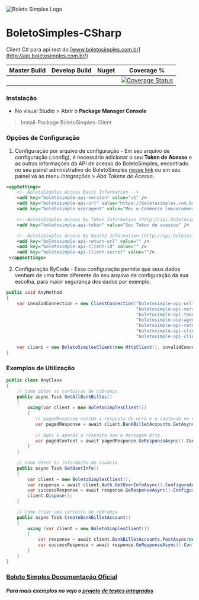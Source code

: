 ![Boleto Simples Logo](http://api.boletosimples.com.br/img/logo.png)

# BoletoSimples-CSharp
Client  C# para api rest do [www.boletosimples.com.br](http://api.boletosimples.com.br/)

 Master Build | Develop Build | Nuget | Coverage %
--------------|---------------|-------|-----------
|			  |				  |		  |[![Coverage Status](https://coveralls.io/repos/github/BoletoSimples/boletosimples-csharp/badge.svg?branch=master)](https://coveralls.io/github/BoletoSimples/boletosimples-csharp?branch=master)|

### Instalação

* No visual Studio > Abrir o **Package Manager Console**

> Install-Package BoletoSimples-Client

### Opções de Configuração

1. Configuração por arquivo de configuração - Em seu arquivo de configuração (.config), é necessário adicionar o seu **Token de Acesso** e as outras informações da API de acesso do BoletoSimples, encontrado no seu painel administrativo do BoletoSimples [nesse link](https://boletosimples.com.br/conta/api/tokens) ou em seu painel vá ao menu *Integrações* > *Aba Tokens de Acesso*.

```xml
<appSettings>
    <!--BoletoSimples Access Basic Information -->
    <add key="boletosimple-api-version" value="v1" />
    <add key="boletosimple-api-url" value="https://boletosimples.com.br/api" />
    <add key="boletosimple-useragent" value="Meu e-Commerce (meuecommerce@example.com)" />

    <!--BoletoSimples Access By Token Information (http://api.boletosimples.com.br/authentication/token/) -->
    <add key="boletosimple-api-token" value="Seu Token de acessos" />

    <!--BoletoSimples Access By Oauth2 Information (http://api.boletosimples.com.br/authentication/oauth2/) Não suportado na versão atual do client -->
    <add key="boletosimple-api-return-url" value="" />
    <add key="boletosimple-api-client-id" value="" />
    <add key="boletosimple-api-client-secret" value=""/>
 </appSettings>
```

2. Configuração ByCode - Essa configuração permite que seus dados venham de uma fonte diferente do seu arquivo de configuração da sua escolha, para maior segurança dos dados por exemplo.
```csharp
public void AnyMethod
{
    var invalidConnection = new ClientConnection("boletosimple-api-url",
                                                 "boletosimple-api-version",
                                                 "boletosimple-api-token",
                                                 "boletosimple-useragent",
                                                 "boletosimple-api-return-url",
                                                 "boletosimple-api-client-id",
                                                 "boletosimple-api-client-secret");

    var client = new BoletoSimplesClient(new HttpClient(), invalidConnection);
}

```

### Exemplos de Utilização

```csharp
public class AnyClass
{
    // Como obter as carteiras de cobrança
    public async Task GetAllBankBilles()
    {
        using(var client = new BoletoSimplesClient())
        {
           // pagedResponse contém a resposta de erro e o conteudo no caso de sucesso
           var pagedResponse = await client.BankBilletAccounts.GetAsync(0, 250).ConfigureAwait(false);
           
           // Aqui é apenas a resposta sem a mensagem Http
           var pagedContent = await pagedResponse.GeResponseAsync().ConfigureAwait(false);
        }
    }
	
    // Como Obter as informação do usuário
    public async Task GetUserInfo()
    {
        var client = new BoletoSimplesClient();
        var response = await client.Auth.GetUserInfoAsync().ConfigureAwait(false);
        var successResponse = await response.GeResponseAsync().ConfigureAwait(false);
        client.Dispose();
    }

    // Como Criar uma carteira de cobrança
    public async Task CreateBankBilletAccount()
    {
        using (var client = new BoletoSimplesClient())
        {
            var response = await client.BankBilletAccounts.PostAsync(new BankBilletAccount()).ConfigureAwait(false);
            var successResponse = await response.GeResponseAsync().ConfigureAwait(false);
        }
    }
}
```
### [Boleto Simples Documentação Oficial](http://api.boletosimples.com.br/)

##### Para mais exemplos no veja o [projeto de testes integrados](https://github.com/BoletoSimples/boletosimples-csharp/tree/master/BoletoSimplesApiClient/BoletoSimplesApiClient.IntegratedTests)



